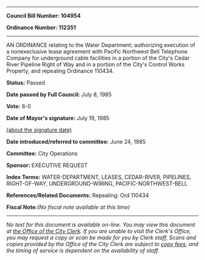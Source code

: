 

********

**Council Bill Number: 104954**
   
**Ordinance Number: 112351**
********

 AN ORDINANCE relating to the Water Department; authorizing execution of a nonexeclusive lease agreement with Pacific Northwest Bell Telephone Company for underground cable facilities in a portion of the City's Cedar River Pipeline Right of Way and in a portion of the City's Control Works Property, and repealing Ordinance 110434.

**Status:** Passed
   
**Date passed by Full Council:** July 8, 1985
   
**Vote:** 8-0
   
**Date of Mayor's signature:** July 19, 1985
   
[(about the signature date)](/~public/approvaldate.htm)
   
   
   
**Date introduced/referred to committee:** June 24, 1985
   
**Committee:** City Operations
   
**Sponsor:** EXECUTIVE REQUEST
   
   
**Index Terms:** WATER-DEPARTMENT, LEASES, CEDAR-RIVER, PIPELINES, RIGHT-OF-WAY, UNDERGROUND-WIRING, PACIFIC-NORTHWEST-BELL

**References/Related Documents:** Repealing: Ord 110434

**Fiscal Note:**_(No fiscal note available at this time)_
********

_No text for this document is available on-line. You may view this document at [the Office of the City Clerk](http://www.seattle.gov/leg/clerk/contactUs.htm). If you are unable to visit the Clerk's Office, you may request a copy or scan be made for you by Clerk staff. Scans and copies provided by the Office of the City Clerk are subject to [copy fees](http://clerk.seattle.gov/~public/clerkfees.htm), and the timing of service is dependent on the availability of staff._

